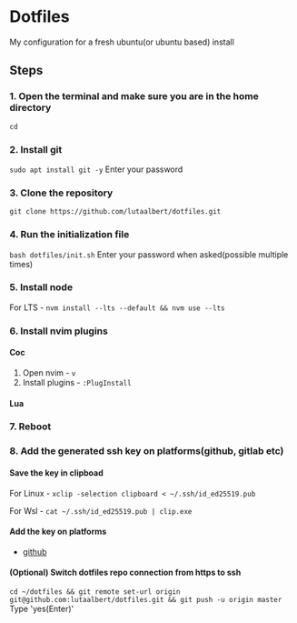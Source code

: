 # Dotfiles

My configuration for a fresh ubuntu(or ubuntu based) install

## Steps

### 1. Open the terminal and make sure you are in the home directory

`cd`

### 2. Install git

`sudo apt install git -y` Enter your password

### 3. Clone the repository

`git clone https://github.com/lutaalbert/dotfiles.git`

### 4. Run the initialization file

`bash dotfiles/init.sh` Enter your password when asked(possible multiple times)

### 5. Install node

For LTS - `nvm install --lts --default && nvm use --lts`

### 6. Install nvim plugins

#### Coc

1. Open nvim - `v`
2. Install plugins - `:PlugInstall`

#### Lua

### 7. Reboot

### 8. Add the generated ssh key on platforms(github, gitlab etc)

#### Save the key in clipboad

For Linux - `xclip -selection clipboard < ~/.ssh/id_ed25519.pub`

For Wsl - `cat ~/.ssh/id_ed25519.pub | clip.exe`

#### Add the key on platforms

- [github](https://docs.github.com/en/github/authenticating-to-github/adding-a-new-ssh-key-to-your-github-account)

#### (Optional) Switch dotfiles repo connection from https to ssh

`cd ~/dotfiles && git remote set-url origin git@github.com:lutaalbert/dotfiles.git && git push -u origin master` Type 'yes(Enter)'
